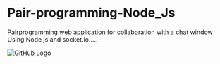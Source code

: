 # Pair-programming-Node_Js
Pairprogramming web application for collaboration with a chat window Using Node js and socket.io.....

![GitHub Logo](/pair.jpg)
